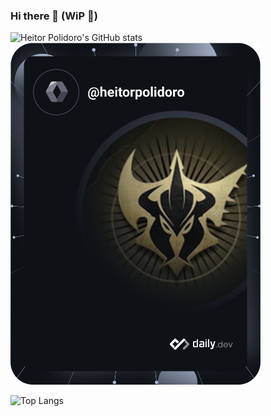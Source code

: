 ### Hi there 👋 (WiP 🚧)
![Heitor Polidoro's GitHub stats](https://github-readme-stats.vercel.app/api/?username=heitorpolidoro&show_icons=true&theme=dark&show=reviews,prs_merged,prs_merged_percentage&rank_icon=github)
<a href="https://app.daily.dev/heitorpolidoro"><img src="https://github.com/heitorpolidoro/heitorpolidoro/blob/master/devcard.svg" width="400" alt="Heitor Luis Polidoro's Dev Card"/></a>


![Top Langs](https://github-readme-stats.vercel.app/api/top-langs/?username=heitorpolidoro&theme=dark&layout=compact)

<!--
[![Readme Card](https://github-readme-stats.vercel.app/api/pin/?username=heitorpolidoro&repo=autocreate-pr&theme=dark)](https://github.com/heitorpolidoro/autocreate-pr)
**heitorpolidoro/heitorpolidoro** is a ✨ _special_ ✨ repository because its `README.md` (this file) appears on your GitHub profile.

Here are some ideas to get you started:

- 🔭 I’m currently working on ...
- 🌱 I’m currently learning ...
- 👯 I’m looking to collaborate on ...
- 🤔 I’m looking for help with ...
- 💬 Ask me about ...
- 📫 How to reach me: ...
- 😄 Pronouns: ...
- ⚡ Fun fact: ...
-->
